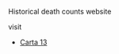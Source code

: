 Historical death counts website

visit

* [Carta 13](https://share.streamlit.io/joao-dias-25/carta13/carta13.py)
